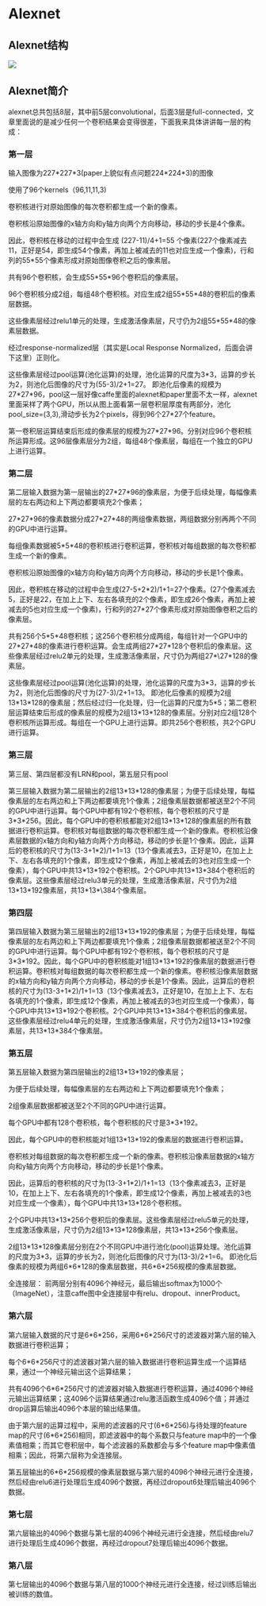 # Alexnet
## Alexnet结构
![ ](../__pics/alexnet1.jpg  "alexnet_structure")

## Alexnet简介
alexnet总共包括8层，其中前5层convolutional，后面3层是full-connected，文章里面说的是减少任何一个卷积结果会变得很差，下面我来具体讲讲每一层的构成：

### 第一层
输入图像为227\*227\*3(paper上貌似有点问题224\*224\*3)的图像

使用了96个kernels（96,11,11,3)

卷积核进行对原始图像的每次卷积都生成一个新的像素。

卷积核沿原始图像的x轴方向和y轴方向两个方向移动，移动的步长是4个像素。

因此，卷积核在移动的过程中会生成 (227-11)/4+1=55 个像素(227个像素减去11，正好是54，即生成54个像素，再加上被减去的11也对应生成一个像素)，行和列的55\*55个像素形成对原始图像卷积之后的像素层。

共有96个卷积核，会生成55\*55\*96个卷积后的像素层。

96个卷积核分成2组，每组48个卷积核。对应生成2组55\*55\*48的卷积后的像素层数据。

这些像素层经过relu1单元的处理，生成激活像素层，尺寸仍为2组55\*55\*48的像素层数据。

经过response-normalized层（其实是Local Response Normalized，后面会讲下这里）正则化。

这些像素层经过pool运算(池化运算)的处理，池化运算的尺度为3*3，运算的步长为2，则池化后图像的尺寸为(55-3)/2+1=27。 即池化后像素的规模为27\*27\*96，pool这一层好像caffe里面的alexnet和paper里面不太一样，alexnet里面采样了两个GPU，所以从图上面看第一层卷积层厚度有两部分，池化pool_size=(3,3),滑动步长为2个pixels，得到96个27\*27个feature。

第一卷积层运算结束后形成的像素层的规模为27\*27\*96。分别对应96个卷积核所运算形成。这96层像素层分为2组，每组48个像素层，每组在一个独立的GPU上进行运算。

### 第二层
第二层输入数据为第一层输出的27\*27\*96的像素层，为便于后续处理，每幅像素层的左右两边和上下两边都要填充2个像素；

27\*27\*96的像素数据分成27\*27\*48的两组像素数据，两组数据分别再两个不同的GPU中进行运算。

每组像素数据被5\*5\*48的卷积核进行卷积运算，卷积核对每组数据的每次卷积都生成一个新的像素。

卷积核沿原始图像的x轴方向和y轴方向两个方向移动，移动的步长是1个像素。

因此，卷积核在移动的过程中会生成(27-5+2\*2)/1+1=27个像素。(27个像素减去5，正好是22，在加上上下、左右各填充的2个像素，即生成26个像素，再加上被减去的5也对应生成一个像素)，行和列的27\*27个像素形成对原始图像卷积之后的像素层。

共有256个5\*5\*48卷积核；这256个卷积核分成两组，每组针对一个GPU中的27\*27\*48的像素进行卷积运算。会生成两组27\*27\*128个卷积后的像素层。这些像素层经过relu2单元的处理，生成激活像素层，尺寸仍为两组27*\27\*128的像素层。

这些像素层经过pool运算(池化运算)的处理，池化运算的尺度为3\*3，运算的步长为2，则池化后图像的尺寸为(27-3)/2+1=13。 即池化后像素的规模为2组13\*13\*128的像素层；然后经过归一化处理，归一化运算的尺度为5\*5；第二卷积层运算结束后形成的像素层的规模为2组13\*13\*128的像素层。分别对应2组128个卷积核所运算形成。每组在一个GPU上进行运算。即共256个卷积核，共2个GPU进行运算。
### 第三层
第三层、第四层都没有LRN和pool，第五层只有pool

第三层输入数据为第二层输出的2组13\*13\*128的像素层；为便于后续处理，每幅像素层的左右两边和上下两边都要填充1个像素；2组像素层数据都被送至2个不同的GPU中进行运算。每个GPU中都有192个卷积核，每个卷积核的尺寸是3\*3\*256。因此，每个GPU中的卷积核都能对2组13\*13\*128的像素层的所有数据进行卷积运算。卷积核对每组数据的每次卷积都生成一个新的像素。卷积核沿像素层数据的x轴方向和y轴方向两个方向移动，移动的步长是1个像素。因此，运算后的卷积核的尺寸为(13-3+1\*2)/1+1=13（13个像素减去3，正好是10，在加上上下、左右各填充的1个像素，即生成12个像素，再加上被减去的3也对应生成一个像素），每个GPU中共13\*13\*192个卷积核。2个GPU中共13\*13\*384个卷积后的像素层。这些像素层经过relu3单元的处理，生成激活像素层，尺寸仍为2组13\*13\*192像素层，共13\*13*\384个像素层。
### 第四层
第四层输入数据为第三层输出的2组13\*13\*192的像素层；为便于后续处理，每幅像素层的左右两边和上下两边都要填充1个像素；2组像素层数据都被送至2个不同的GPU中进行运算。每个GPU中都有192个卷积核，每个卷积核的尺寸是3\*3\*192。因此，每个GPU中的卷积核能对1组13\*13\*192的像素层的数据进行卷积运算。卷积核对每组数据的每次卷积都生成一个新的像素。卷积核沿像素层数据的x轴方向和y轴方向两个方向移动，移动的步长是1个像素。因此，运算后的卷积核的尺寸为(13-3+1\*2)/1+1=13（13个像素减去3，正好是10，在加上上下、左右各填充的1个像素，即生成12个像素，再加上被减去的3也对应生成一个像素），每个GPU中共13\*13\*192个卷积核。2个GPU中共13\*13\*384个卷积后的像素层。这些像素层经过relu4单元的处理，生成激活像素层，尺寸仍为2组13\*13\*192像素层，共13\*13\*384个像素层。

### 第五层
第五层输入数据为第四层输出的2组13\*13\*192的像素层；

为便于后续处理，每幅像素层的左右两边和上下两边都要填充1个像素；

2组像素层数据都被送至2个不同的GPU中进行运算。

每个GPU中都有128个卷积核，每个卷积核的尺寸是3\*3\*192。

因此，每个GPU中的卷积核能对1组13\*13\*192的像素层的数据进行卷积运算。

卷积核对每组数据的每次卷积都生成一个新的像素。卷积核沿像素层数据的x轴方向和y轴方向两个方向移动，移动的步长是1个像素。

因此，运算后的卷积核的尺寸为(13-3+1\*2)/1+1=13（13个像素减去3，正好是10，在加上上下、左右各填充的1个像素，即生成12个像素，再加上被减去的3也对应生成一个像素），每个GPU中共13\*13\*128个卷积核。

2个GPU中共13\*13\*256个卷积后的像素层。这些像素层经过relu5单元的处理，生成激活像素层，尺寸仍为2组13\*13\*128像素层，共13\*13\*256个像素层。

2组13\*13\*128像素层分别在2个不同GPU中进行池化(pool)运算处理。池化运算的尺度为3\*3，运算的步长为2，则池化后图像的尺寸为(13-3)/2+1=6。 即池化后像素的规模为两组6\*6\*128的像素层数据，共6\*6\*256规模的像素层数据。

全连接层： 前两层分别有4096个神经元，最后输出softmax为1000个（ImageNet），注意caffe图中全连接层中有relu、dropout、innerProduct。
### 第六层

第六层输入数据的尺寸是6\*6\*256，采用6\*6\*256尺寸的滤波器对第六层的输入数据进行卷积运算；

每个6\*6\*256尺寸的滤波器对第六层的输入数据进行卷积运算生成一个运算结果，通过一个神经元输出这个运算结果；

共有4096个6\*6\*256尺寸的滤波器对输入数据进行卷积运算，通过4096个神经元输出运算结果；这4096个运算结果通过relu激活函数生成4096个值；并通过drop运算后输出4096个本层的输出结果值。

由于第六层的运算过程中，采用的滤波器的尺寸(6\*6\*256)与待处理的feature map的尺寸(6\*6\*256)相同，即滤波器中的每个系数只与feature map中的一个像素值相乘；而其它卷积层中，每个滤波器的系数都会与多个feature map中像素值相乘；因此，将第六层称为全连接层。

第五层输出的6\*6\*256规模的像素层数据与第六层的4096个神经元进行全连接，然后经由relu6进行处理后生成4096个数据，再经过dropout6处理后输出4096个数据。

### 第七层

第六层输出的4096个数据与第七层的4096个神经元进行全连接，然后经由relu7进行处理后生成4096个数据，再经过dropout7处理后输出4096个数据。

### 第八层

第七层输出的4096个数据与第八层的1000个神经元进行全连接，经过训练后输出被训练的数值。


